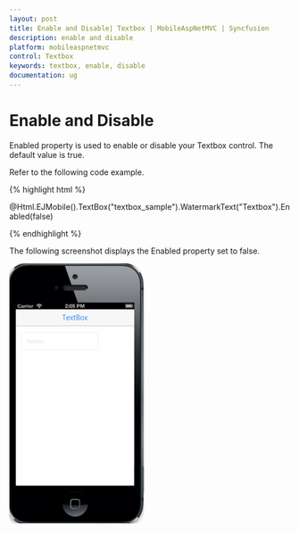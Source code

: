 ```yaml
---
layout: post
title: Enable and Disable| Textbox | MobileAspNetMVC | Syncfusion
description: enable and disable
platform: mobileaspnetmvc
control: Textbox
keywords: textbox, enable, disable
documentation: ug
---
```


# Enable and Disable

Enabled property is used to enable or disable your Textbox control. The default value is true.

Refer to the following code example.

{% highlight html %}

@Html.EJMobile().TextBox("textbox_sample").WatermarkText("Textbox").Enabled(false)

{% endhighlight %}

The following screenshot displays the Enabled property set to false.

![](Enable-and-Disable_images/Enable-and-Disable_img1.png)



